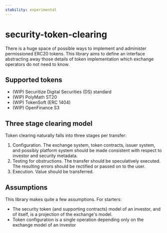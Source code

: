 ```yaml
---
stability: experimental
---
```


security-token-clearing
==

There is a huge space of possible ways to implement and administer permissioned
ERC20 tokens.  This library aims to define an interface abstracting away those
details of token implementation which exchange operators do not need to know. 

Supported tokens
--

- (WIP) Securitize Digital Securities (DS) standard
- (WIP) PolyMath ST20
- (WIP) TokenSoft (ERC 1404) 
- (WIP) OpenFinance S3

Three stage clearing model
--

Token clearing naturally falls into three stages per transfer:

1. Configuration.  The exchange system, token contracts,
   issuer system, and possibly platform system should be made consistent with
   respect to investor and security metadata.
2. Testing for obstructions.  The transfer should be speculatively executed.
   The resulting errors should be rectified or passed on to the user. 
3. Execution.  Value should be transferred.

Assumptions
--

This library makes quite a few assumptions.  For starters:

- The security token (and supporting contracts) model of an investor, and of
  itself, is a projection of the exchange's model.
- Token configuration is a single operation depending only on
  the exchange model of an investor 
